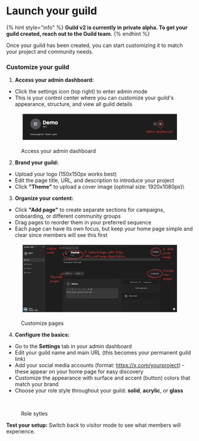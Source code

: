 # Launch your guild

{% hint style="info" %}
**Guild v2 is currently in private alpha. To get your guild created, reach out to the Guild team.**
{% endhint %}

Once your guild has been created, you can start customizing it to match your project and community needs.

### Customize your guild



1. **Access your admin dashboard:**

* Click the settings icon (top right) to enter admin mode
* This is your control center where you can customize your guild's appearance, structure, and view all guild details

<figure><img src="../.gitbook/assets/Admin dashboard.png" alt=""><figcaption><p>Access your admin dashboard </p></figcaption></figure>

2. **Brand your guild:**

* Upload your logo (150x150px works best)
* Edit the page title, URL, and description to introduce your project
* Click **"Theme"** to upload a cover image (optimal size: 1920x1080px)\


3. **Organize your content:**

* Click **"Add page"** to create separate sections for campaigns, onboarding, or different community groups
* Drag pages to reorder them in your preferred sequence
* Each page can have its own focus, but keep your home page simple and clear since members will see this first

<figure><img src="../.gitbook/assets/Admin editor (1).png" alt=""><figcaption><p>Customize pages</p></figcaption></figure>



4. **Configure the basics:**

* Go to the **Settings** tab in your admin dashboard
* Edit your guild name and main URL (this becomes your permanent guild link)
* Add your social media accounts (format: https://x.com/yourproject) - these appear on your home page for easy discovery
* Customize the appearance with surface and accent (button) colors that match your brand
* Choose your role style throughout your guild: **solid**, **acrylic**, or **glass**

<figure><img src="../.gitbook/assets/role styles.png" alt=""><figcaption><p>Role sytles</p></figcaption></figure>

**Test your setup:** Switch back to visitor mode to see what members will experience.
